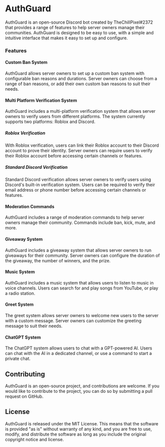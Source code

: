 # AuthGuard

AuthGuard is an open-source Discord bot created by TheChillPixel#2372 that provides a range of features to help server owners manage their communities. AuthGuard is designed to be easy to use, with a simple and intuitive interface that makes it easy to set up and configure.

### Features

#### Custom Ban System

AuthGuard allows server owners to set up a custom ban system with configurable ban reasons and durations. Server owners can choose from a range of ban reasons, or add their own custom ban reasons to suit their needs.

#### Multi Platform Verification System

AuthGuard includes a multi-platform verification system that allows server owners to verify users from different platforms. The system currently supports two platforms: Roblox and Discord.

##### Roblox Verification

With Roblox verification, users can link their Roblox account to their Discord account to prove their identity. Server owners can require users to verify their Roblox account before accessing certain channels or features.

##### Standard Discord Verification

Standard Discord verification allows server owners to verify users using Discord's built-in verification system. Users can be required to verify their email address or phone number before accessing certain channels or features.

#### Moderation Commands

AuthGuard includes a range of moderation commands to help server owners manage their community. Commands include ban, kick, mute, and more.

#### Giveaway System

AuthGuard includes a giveaway system that allows server owners to run giveaways for their community. Server owners can configure the duration of the giveaway, the number of winners, and the prize.

#### Music System

AuthGuard includes a music system that allows users to listen to music in voice channels. Users can search for and play songs from YouTube, or play a radio station.

#### Greet System

The greet system allows server owners to welcome new users to the server with a custom message. Server owners can customize the greeting message to suit their needs.

#### ChatGPT System

The ChatGPT system allows users to chat with a GPT-powered AI. Users can chat with the AI in a dedicated channel, or use a command to start a private chat.

## Contributing

AuthGuard is an open-source project, and contributions are welcome. If you would like to contribute to the project, you can do so by submitting a pull request on GitHub.

## License

AuthGuard is released under the MIT License. This means that the software is provided "as is" without warranty of any kind, and you are free to use, modify, and distribute the software as long as you include the original copyright notice and license.
